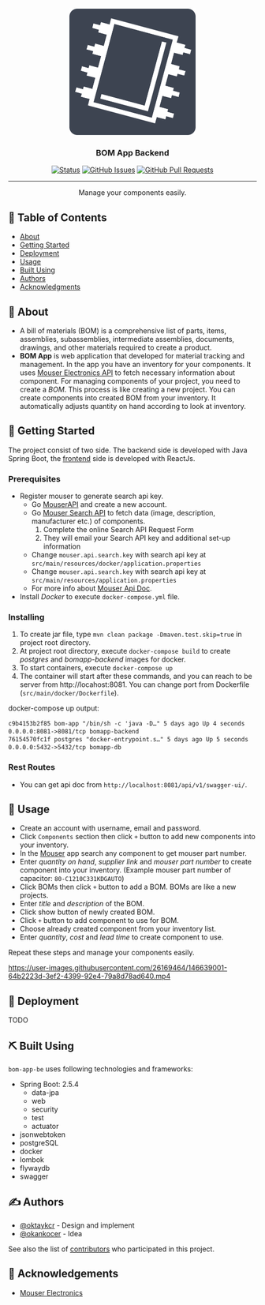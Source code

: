 <p align="center">
  <img width="256" height="256" src="https://github.com/oktaykcr/bom-app-be/blob/master/bom-app-logo.png"  alt="logo"/>
</p>

<h3 align="center">BOM App Backend</h3>

<div align="center">

[![Status](https://img.shields.io/badge/status-active-success.svg)]()
[![GitHub Issues](https://img.shields.io/github/issues/oktaykcr/bom-app-be.svg)](https://github.com/oktaykcr/bom-app-be/issues)
[![GitHub Pull Requests](https://img.shields.io/github/issues-pr/oktaykcr/bom-app-be.svg)](https://github.com/oktaykcr/bom-app-be/pulls)

</div>

---

<p align="center"> Manage your components easily.
    <br> 
</p>

## 📝 Table of Contents

- [About](#about)
- [Getting Started](#getting_started)
- [Deployment](#deployment)
- [Usage](#usage)
- [Built Using](#built_using)
- [Authors](#authors)
- [Acknowledgments](#acknowledgement)

## 🧐 About <a name = "about"></a>

- A bill of materials (BOM) is a comprehensive list of parts, items, assemblies, subassemblies, intermediate assemblies,
  documents, drawings, and other materials required to create a product.
- **BOM App** is web application that developed for material tracking and management. In the app you have an inventory
  for your components. It uses [Mouser Electronics API](https://eu.mouser.com/) to fetch necessary information about
  component. For managing components of your project, you need to create a *BOM*. This process is like creating a new
  project. You can create components into created BOM from your inventory. It automatically adjusts quantity on hand
  according to look at inventory.

## 🏁 Getting Started <a name = "getting_started"></a>

The project consist of two side. The backend side is developed with Java Spring Boot,
the [frontend](https://github.com/oktaykcr/bom-app-fe) side is developed with ReactJs.

### Prerequisites

- Register mouser to generate search api key.
  - Go [MouserAPI](https://eu.mouser.com/MyAccount/ManageApis) and create a new account.
  - Go [Mouser Search API](https://eu.mouser.com/api-search/) to fetch data (image, description, manufacturer etc.) of components.
    1. Complete the online Search API Request Form
    2. They will email your Search API key and additional set-up information
  - Change `mouser.api.search.key` with search api key at `src/main/resources/docker/application.properties`
  - Change `mouser.api.search.key` with search api key at `src/main/resources/application.properties`
  - For more info about [Mouser Api Doc](https://api.mouser.com/api/docs/ui/index).
- Install *Docker* to execute `docker-compose.yml` file.

### Installing

1. To create jar file, type `mvn clean package -Dmaven.test.skip=true` in project root directory.
2. At project root directory, execute `docker-compose build` to create *postgres* and *bomapp-backend* images for
   docker.
3. To start containers, execute `docker-compose up`
4. The container will start after these commands, and you can reach to be server from http://locahost:8081. You can
   change port from Dockerfile (`src/main/docker/Dockerfile`).

docker-compose up output:

```
c9b4153b2f85 bom-app "/bin/sh -c 'java -D…" 5 days ago Up 4 seconds 0.0.0.0:8081->8081/tcp bomapp-backend
76154570fc1f postgres "docker-entrypoint.s…" 5 days ago Up 5 seconds 0.0.0.0:5432->5432/tcp bomapp-db
```
### Rest Routes

- You can get api doc from `http://localhost:8081/api/v1/swagger-ui/`. 

## 🎈 Usage <a name="usage"></a>

- Create an account with username, email and password.
- Click `Components` section then click `+` button to add new components into your inventory.
- In the [Mouser](https://eu.mouser.com/) app search any component to get mouser part number.
- Enter *quantity on hand*, *supplier link* and *mouser part number* to create component into your inventory. (Example
  mouser part number of capacitor: `80-C1210C331KDGAUTO`)
- Click BOMs then click `+` button to add a BOM. BOMs are like a new projects.
- Enter *title* and *description* of the BOM.
- Click show button of newly created BOM.
- Click `+` button to add component to use for BOM.
- Choose already created component from your inventory list.
- Enter *quantity*, *cost* and *lead time* to create component to use.

Repeat these steps and manage your components easily.

https://user-images.githubusercontent.com/26169464/146639001-64b2223d-3ef2-4399-92e4-79a8d78ad640.mp4

## 🚀 Deployment <a name = "deployment"></a>

TODO

## ⛏️ Built Using <a name = "built_using"></a>

`bom-app-be` uses following technologies and frameworks:

- Spring Boot: 2.5.4
    - data-jpa
    - web
    - security
    - test
    - actuator
- jsonwebtoken
- postgreSQL
- docker
- lombok
- flywaydb
- swagger

## ✍️ Authors <a name = "authors"></a>

- [@oktaykcr](https://github.com/oktaykcr) - Design and implement
- [@okankocer](https://linkedin.com/in/okan-koçer-b3327615b) - Idea

See also the list of [contributors](https://github.com/oktaykcr/bom-app-be/contributors) who
participated in this project.

## 🎉 Acknowledgements <a name = "acknowledgement"></a>

- [Mouser Electronics](https://eu.mouser.com/)
